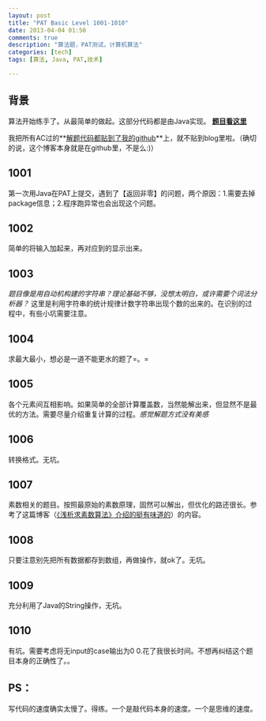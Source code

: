 ```yaml
---
layout: post
title: "PAT Basic Level 1001-1010"
date: 2013-04-04 01:50
comments: true
description: "算法题，PAT测试，计算机算法"
categories: [tech]
tags: [算法, Java, PAT,技术]

---
```


背景
---
算法开始练手了。从最简单的做起。这部分代码都是由Java实现。
**[题目看这里](http://pat.zju.edu.cn/contests/pat-b-practise)**

我把所有AC过的**[解题代码都贴到了我的github](https://github.com/biaobiaoqi/CPractice/tree/master/PAT/basiclevel)**上，就不贴到blog里啦。（确切的说，这个博客本身就是在github里，不是么:)）

<!--more-->

1001
---
第一次用Java在PAT上提交，遇到了【返回非零】的问题，两个原因：1.需要去掉package信息；2.程序跑异常也会出现这个问题。

1002
---

简单的将输入加起来，再对应到的显示出来。

1003
---

*题目像是用自动机构建的字符串？理论基础不够，没想太明白，或许需要个词法分析器？* 这里是利用字符串的统计规律计数字符串出现个数的出来的。在识别的过程中，有些小坑需要注意。

1004
---

求最大最小，想必是一道不能更水的题了=。=

1005
---

各个元素间互相影响。如果简单的全部计算覆盖数，当然能解出来，但显然不是最优的方法。需要尽量介绍重复计算的过程。*感觉解题方式没有美感*

1006
---

转换格式。无坑。

1007
---

素数相关的题目。按照最原始的素数原理，固然可以解出，但优化的路还很长。参考了这篇博客（[《浅析求素数算法》介绍的挺有味道的](http://www.cnblogs.com/luluping/archive/2010/03/03/1677552.html)）的内容。

1008
---
只要注意别先把所有数据都存到数组，再做操作，就ok了。无坑。

1009
---

充分利用了Java的String操作，无坑。

1010
---

有坑。需要考虑将无input的case输出为0 0.花了我很长时间。不想再纠结这个题目本身的正确性了。。



PS：
---	
写代码的速度确实太慢了。得练。一个是敲代码本身的速度。一个是思维的速度。
